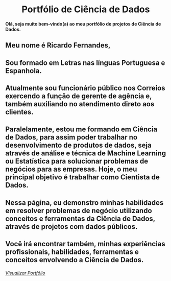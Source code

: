  <h1 align="center"> Portfólio de Ciência de Dados </h1>

#### Olá, seja muito bem-vindo(a) ao meu portfólio de projetos de Ciência de Dados.
## Meu nome é Ricardo Fernandes,
## Sou formado em Letras nas línguas Portuguesa e Espanhola.
## Atualmente sou funcionário público nos Correios exercendo a função de gerente de agência e, também auxiliando no atendimento direto aos clientes.
## Paralelamente, estou me formando em Ciência de Dados, para assim poder trabalhar no desenvolvimento de produtos de dados, seja através de análise e técnica de Machine Learning ou Estatística para solucionar problemas de negócios para as empresas. Hoje, o meu principal objetivo é trabalhar como Cientista de Dados.
## Nessa página, eu demonstro minhas habilidades em resolver problemas de negócio utilizando conceitos e ferramentas da Ciência de Dados, através de projetos com dados públicos.
## Você irá encontrar também, minhas experiências profissionais, habilidades, ferramentas e conceitos envolvendo a Ciência de Dados.

###### [Visualizar Portfólio](https://ricardoffdev.github.io/portfolio_projetos/)
